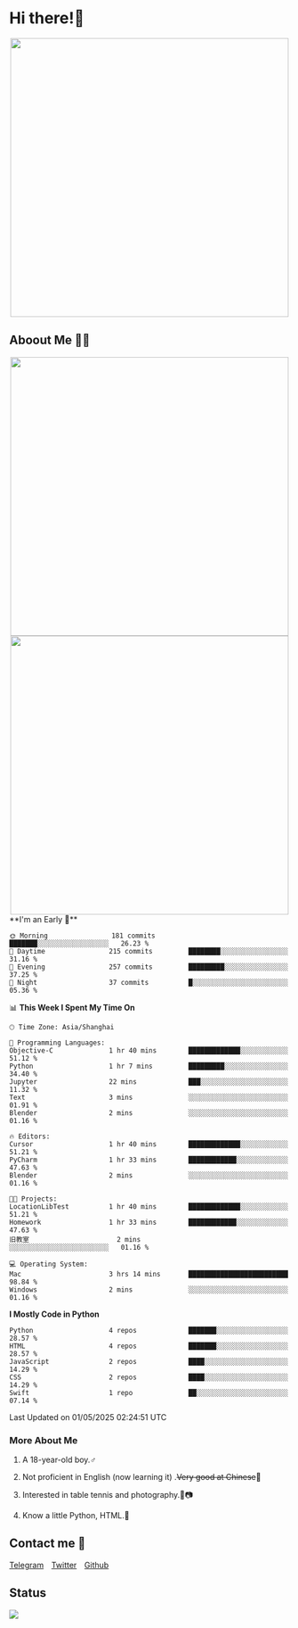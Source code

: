 # Hi there!🎉

<div align=center><img src="https://count.getloli.com/get/@Cicada000?theme=moebooru" width=500px></div>

## Aboout Me 👀💦

<div align=center>
<img src="https://github-readme-stats.vercel.app/api?username=Cicada000&show_icons=true&theme=tokyonight" width=500px>
<br>
<img src="https://github-readme-stats.vercel.app/api/top-langs/?username=Cicada000&show_icons=true&theme=tokyonight&layout=compact" width=500px>
</div>
<!--START_SECTION:waka-->
**I'm an Early 🐤** 

```text
🌞 Morning                181 commits         ███████░░░░░░░░░░░░░░░░░░   26.23 % 
🌆 Daytime                215 commits         ████████░░░░░░░░░░░░░░░░░   31.16 % 
🌃 Evening                257 commits         █████████░░░░░░░░░░░░░░░░   37.25 % 
🌙 Night                  37 commits          █░░░░░░░░░░░░░░░░░░░░░░░░   05.36 % 
```


📊 **This Week I Spent My Time On** 

```text
🕑︎ Time Zone: Asia/Shanghai

💬 Programming Languages: 
Objective-C              1 hr 40 mins        █████████████░░░░░░░░░░░░   51.12 % 
Python                   1 hr 7 mins         █████████░░░░░░░░░░░░░░░░   34.40 % 
Jupyter                  22 mins             ███░░░░░░░░░░░░░░░░░░░░░░   11.32 % 
Text                     3 mins              ░░░░░░░░░░░░░░░░░░░░░░░░░   01.91 % 
Blender                  2 mins              ░░░░░░░░░░░░░░░░░░░░░░░░░   01.16 % 

🔥 Editors: 
Cursor                   1 hr 40 mins        █████████████░░░░░░░░░░░░   51.21 % 
PyCharm                  1 hr 33 mins        ████████████░░░░░░░░░░░░░   47.63 % 
Blender                  2 mins              ░░░░░░░░░░░░░░░░░░░░░░░░░   01.16 % 

🐱‍💻 Projects: 
LocationLibTest          1 hr 40 mins        █████████████░░░░░░░░░░░░   51.21 % 
Homework                 1 hr 33 mins        ████████████░░░░░░░░░░░░░   47.63 % 
旧教室                      2 mins              ░░░░░░░░░░░░░░░░░░░░░░░░░   01.16 % 

💻 Operating System: 
Mac                      3 hrs 14 mins       █████████████████████████   98.84 % 
Windows                  2 mins              ░░░░░░░░░░░░░░░░░░░░░░░░░   01.16 % 
```

**I Mostly Code in Python** 

```text
Python                   4 repos             ███████░░░░░░░░░░░░░░░░░░   28.57 % 
HTML                     4 repos             ███████░░░░░░░░░░░░░░░░░░   28.57 % 
JavaScript               2 repos             ████░░░░░░░░░░░░░░░░░░░░░   14.29 % 
CSS                      2 repos             ████░░░░░░░░░░░░░░░░░░░░░   14.29 % 
Swift                    1 repo              ██░░░░░░░░░░░░░░░░░░░░░░░   07.14 % 
```




 Last Updated on 01/05/2025 02:24:51 UTC
<!--END_SECTION:waka-->

### More About Me

1. A 18-year-old boy.♂

2. Not proficient in English (now learning it) .~~Very good at Chinese~~🤣

3. Interested in table tennis and photography.🏓📷

4. Know a little Python, HTML.🐍


## Contact me 💬

[Telegram](https://t.me/CicadaLYW)&emsp;[Twitter](https://twitter.com/Cicada0001)&emsp;[Github](https://github.com/Cicada000)

## Status
<img src="https://weather-icon.journeyad.repl.co/@hangzhou?v=1" align="left">







